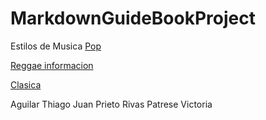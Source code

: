 # MarkdownGuideBookProject
Estilos de Musica 
[Pop](pop.md)

[Reggae informacion](reggaeinformación.md)

[Clasica](Musica_Clasica.md)

Aguilar Thiago
Juan Prieto
Rivas Patrese Victoria
